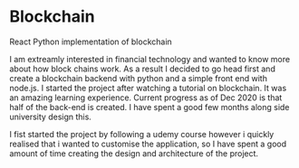 # Blockchain
React Python implementation of blockchain

I am extreamly interested in financial technology and wanted to know more about how block chains work. As a result I decided to go head first and create a blockchain backend with python and a simple front end with node.js. I started the project after watching a tutorial on blockchain. It was an amazing learning experience. Current progress as of Dec 2020 is that half of the back-end is created. I have spent a good few months along side university design this. 

I fist started the project by following a udemy course however i quickly realised that i wanted to customise the application, so I have spent a good amount of time creating the design and architecture of the project.
